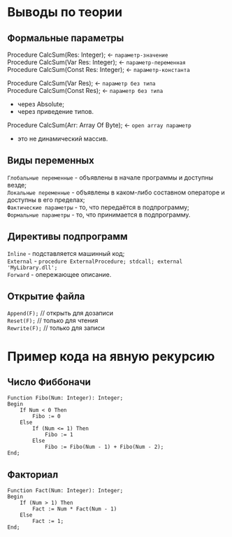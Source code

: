 # Выводы по теории
  
## Формальные параметры
Procedure CalcSum(Res: Integer); <- `параметр-значение` </br>
Procedure CalcSum(Var Res: Integer); <- `параметр-переменная` </br>
Procedure CalcSum(Const Res: Integer); <- `параметр-константа` </br>  
  
Procedure CalcSum(Var Res); <- `параметр без типа` </br>
Procedure CalcSum(Const Res); <- `параметр без типа`
  - через Absolute;
  - через приведение типов.

Procedure CalcSum(Arr: Array Of Byte); <- `open array параметр`
  - это не динамический массив.

## Виды переменных
  `Глобальные переменные` - объявлены в начале программы и доступны везде; </br>
  `Локальные переменные` - объявлены в каком-либо составном операторе и доступны в его пределах; </br>
  `Фактические параметры` - то, что передаётся в подпрограмму; </br>
  `Формальные параметры` - то, что принимается в подпрограмму.

## Директивы подпрограмм
  `Inline` - подставляется машинный код; </br>
  `External` - ```procedure ExternalProcedure; stdcall; external 'MyLibrary.dll';``` </br>
  `Forward` - опережающее описание.

## Открытие файла
  `Append(F);` // открыть для дозаписи </br>
  `Reset(F);` // только для чтения </br>
  `Rewrite(F);` // только для записи

# Пример кода на явную рекурсию

## Число Фиббоначи
```
Function Fibo(Num: Integer): Integer;
Begin
    If Num < 0 Then
        Fibo := 0
    Else
        If (Num <= 1) Then
            Fibo := 1
        Else
            Fibo := Fibo(Num - 1) + Fibo(Num - 2);
End;
```

## Факториал
```
Function Fact(Num: Integer): Integer;
Begin
    If (Num > 1) Then
        Fact := Num * Fact(Num - 1)
    Else
        Fact := 1;
End;
```